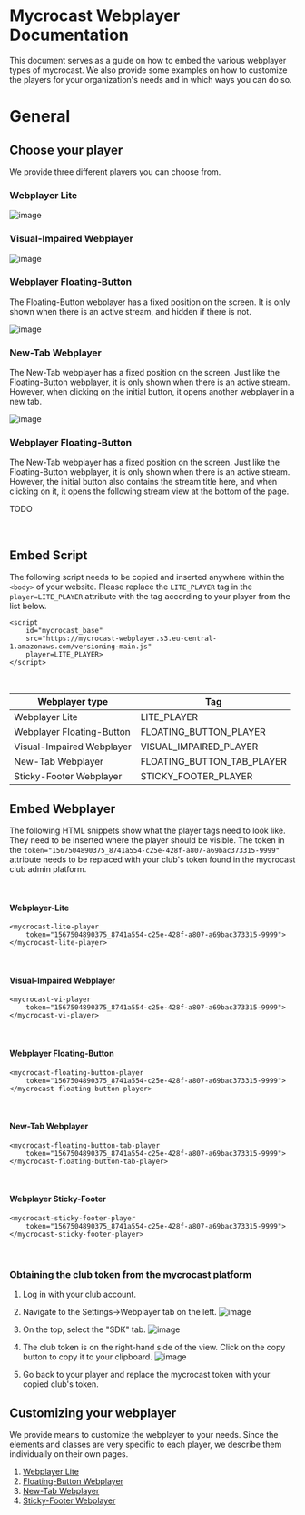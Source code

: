 # Mycrocast Webplayer Documentation

This document serves as a guide on how to embed the various webplayer types of mycrocast. We also provide some examples on how to customize the players for your organization's needs and in which ways you can do so.

# General

## Choose your player

We provide three different players you can choose from.

### Webplayer Lite

![image](https://github.com/mycrocast/webplayer-documentation/assets/82024455/f5157569-2d69-4f74-89ee-d921b4b8d17d)
&nbsp;

### Visual-Impaired Webplayer

![image](https://github.com/mycrocast/webplayer-documentation/assets/82024455/06ed7946-6b95-415f-b3d5-b1a382c3b9e1)
&nbsp;

### Webplayer Floating-Button

The Floating-Button webplayer has a fixed position on the screen. It is only shown when there is an active stream, and hidden if there is not.

![image](https://github.com/mycrocast/webplayer-documentation/assets/82024455/a1469b08-ccec-4c3d-8e8b-98520c400dd8)
&nbsp;

### New-Tab Webplayer

The New-Tab webplayer has a fixed position on the screen. Just like the Floating-Button webplayer, it is only shown when there is an active stream. However, when clicking on the initial button, it opens another webplayer in a new tab.

![image](https://github.com/user-attachments/assets/1f55de9d-e5dd-4f16-91bb-ff3aff1c19af)
&nbsp;

### Webplayer Floating-Button

The New-Tab webplayer has a fixed position on the screen. Just like the Floating-Button webplayer, it is only shown when there is an active stream. However, the initial button also contains the stream title here, and when clicking on it, it opens the following stream view at the bottom of the page.

TODO

&nbsp;

## Embed Script

The following script needs to be copied and inserted anywhere within the ```<body>``` of your website. Please replace the ```LITE_PLAYER``` tag in the ```player=LITE_PLAYER``` attribute with the tag according to your player from the list below.

```
<script
	id="mycrocast_base"
	src="https://mycrocast-webplayer.s3.eu-central-1.amazonaws.com/versioning-main.js"
	player=LITE_PLAYER>
</script>
```
&nbsp;

| Webplayer type | Tag |
|-----|-----|
| Webplayer Lite | LITE_PLAYER |
| Webplayer Floating-Button | FLOATING_BUTTON_PLAYER |
| Visual-Impaired Webplayer | VISUAL_IMPAIRED_PLAYER |
| New-Tab Webplayer | FLOATING_BUTTON_TAB_PLAYER |
| Sticky-Footer Webplayer | STICKY_FOOTER_PLAYER |

## Embed Webplayer

The following HTML snippets show what the player tags need to look like. They need to be inserted where the player should be visible. The token in the ```token="1567504890375_8741a554-c25e-428f-a807-a69bac373315-9999"``` attribute needs to be replaced with your club's token found in the mycrocast club admin platform.

&nbsp;

#### Webplayer-Lite
```
<mycrocast-lite-player
	token="1567504890375_8741a554-c25e-428f-a807-a69bac373315-9999">
</mycrocast-lite-player>
```
&nbsp;

#### Visual-Impaired Webplayer
```
<mycrocast-vi-player
    token="1567504890375_8741a554-c25e-428f-a807-a69bac373315-9999">
</mycrocast-vi-player>
```
&nbsp;

#### Webplayer Floating-Button
```
<mycrocast-floating-button-player
    token="1567504890375_8741a554-c25e-428f-a807-a69bac373315-9999">
</mycrocast-floating-button-player>
```
&nbsp;

#### New-Tab Webplayer
```
<mycrocast-floating-button-tab-player
    token="1567504890375_8741a554-c25e-428f-a807-a69bac373315-9999">
</mycrocast-floating-button-tab-player>
```
&nbsp;

#### Webplayer Sticky-Footer
```
<mycrocast-sticky-footer-player
    token="1567504890375_8741a554-c25e-428f-a807-a69bac373315-9999">
</mycrocast-sticky-footer-player>
```
&nbsp;

### Obtaining the club token from the mycrocast platform

1. Log in with your club account.
2. Navigate to the Settings->Webplayer tab on the left.
   ![image](https://github.com/mycrocast/webplayer-documentation/assets/82024455/0c2bec14-54ff-4a1d-8518-dab3ba545850)

3. On the top, select the "SDK" tab.
   ![image](https://github.com/mycrocast/webplayer-documentation/assets/82024455/daaf54a1-09de-439c-9552-6d0ee1412bc3)

4. The club token is on the right-hand side of the view. Click on the copy button to copy it to your clipboard.
   ![image](https://github.com/mycrocast/webplayer-documentation/assets/82024455/4fb73e5d-d241-40aa-b3d6-ba797ee4a0e5)

5. Go back to your player and replace the mycrocast token with your copied club's token.

## Customizing your webplayer
We provide means to customize the webplayer to your needs. Since the elements and classes are very specific to each player, we describe them individually on their own pages.

1. [Webplayer Lite](https://mycrocast.github.io/webplayer-documentation/lite)
2. [Floating-Button Webplayer](https://mycrocast.github.io/webplayer-documentation/floating)
3. [New-Tab Webplayer](https://mycrocast.github.io/webplayer-documentation/new-tab)
4. [Sticky-Footer Webplayer](https://mycrocast.github.io/webplayer-documentation/sticky-footer)


